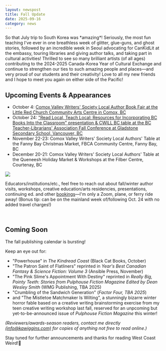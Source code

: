 ```yaml
---
layout: newspost
title: Fall Update
date: 2025-09-16
category: news
---
```


<p>So that July trip to South Korea was *amazing*! Seriously, the most fun teaching I've ever in one breathless week of glitter, glue-guns, and ghost stories, followed by an incredible week in Seoul advocating for CanKidLit at the embassy, touring libraries and giving author talks, and taking part in cultural activities! Thrilled to see so many brilliant artists (of all ages) contributing to the 2024-2025 Canada-Korea Year of Cultural Exchange and continue to strengthen our ties to such amazing people and places—and very proud of our students and their creativity! Love to all my new friends and I hope to meet you again on either side of the Pacific!
</p>
<h2>Upcoming Events & Appearances
</h2>
<ul>
<li>October 4: <a href="https://www.facebook.com/share/1YysCVpgkK/" target="_blank">Comox Valley Writers' Society Local Author Book Fair at the Little Red Church Community Arts Centre in Comox, BC</a></li>
<li>October 24: <a href="https://bctla.ca/bctla-conference/" target="_blank">"Read Local, Teach Local: Resources for Incorporating BC Books Into the Classroom" presentation & CWILL BC table at the BC Teacher-Librarians' Association Fall Conference at Gladstone Secondary School, Vancouver, BC</a>
</li>
<li>November 22-23: Comox Valley Writers' Society Local Authors' Table at the Fanny Bay Christmas Market, FBCA Community Centre, Fanny Bay, BC</li>
<li>December 20-21: Comox Valley Writers' Society Local Authors' Table at the Queneesh Holiday Market & Workshops at the Filber Centre, Courtenay, BC
</li>
</ul>
   <img src="https://scontent-sea1-1.xx.fbcdn.net/v/t39.30808-6/548262270_10161362694142130_582145040449991941_n.jpg?_nc_cat=108&ccb=1-7&_nc_sid=75d36f&_nc_ohc=4rKy6y3d4SEQ7kNvwGh6Npr&_nc_oc=AdkQQwfZcExZhAc_TxTsSyv5eCJhM2g5Cz-1eyp8IX7p35IjPeoOhKiFAawEnod8BWA&_nc_zt=23&_nc_ht=scontent-sea1-1.xx&_nc_gid=UzYgA1wRxAvhHzEQEIbL3Q&oh=00_Afa71QZKmfJ9iHC6QVGnZefTpfvPiSg3eQu16nyR_7lZ9w&oe=68CF92AD" style="max-width: 95%">
<p>
  Educators/institutions/etc., feel free to reach out about fall/winter author visits, workshops, creative education/arts residencies, presentations, continuing ed. and other <a href="/" target="_blank">bookings</a>—I'm only a Zoom, plane, or ferry ride away! (Bonus tip: can be on the mainland week of/following Oct. 24 with no added travel charges!) 
</p>
<br/>
<h2>Coming Soon
</h2>
<p>The fall publishing calendar is bursting!
</p>
<p>Keep an eye out for:
</p>
<ul>
 <li>"Powerhouse" in <em>The Kindread Coast</em> (Black Cat Books, October)</li>
  <li>"The Patron Saint of Flatliners" reprinted in <em>Year's Best Canadian Fantasy & Science Fiction: Volume 3</em> (Ansible Press, November)</li>
  <li>"The Pink Slime's Appointment With Destiny" reprinted in <em>Really Big, Pointy Teeth: Stories from Pulphouse Fiction Magazine Edited by Dean Wesley Smith</em> (WMG Publishing, TBA 2025)</li>
  <li>"Crumbling of the Sandwich Generation" (<em>Factor Four, TBA 2025</em>)</li>
 <li>and "The Mistletoe Matchmaker Is Wilting", a stunningly bizarre winter horror fable based on a creative writing brainstorming exercise from my teen creative writing workshop last fall, reserved for an unpcoming but yet-to-be-announced issue of <em>Pulphouse Fiction Magazine</em> this winter!</li>
</ul>
<p><em>(Reviewers/awards-season readers, contact me directly <a href="mailto:info@kawiggins.com">(info@kawiggins.com)</a> for copies of anything not free to read online.)
</em></p>
<p>Stay tuned for further announcements and thanks for reading West Coast Weird!🖤
</p>
